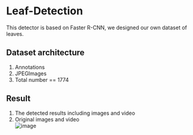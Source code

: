 # Leaf-Detection
This detector is based on Faster R-CNN, we designed our own dataset of leaves.
## Dataset architecture
1. Annotations
2. JPEGImages
3. Total number == 1774
## Result
1. The detected results including images and video
2. Original images and video <br>
![image](https://github.com/Travis-Chen00/leaf_detection/blob/main/39_1_1.jpg)
